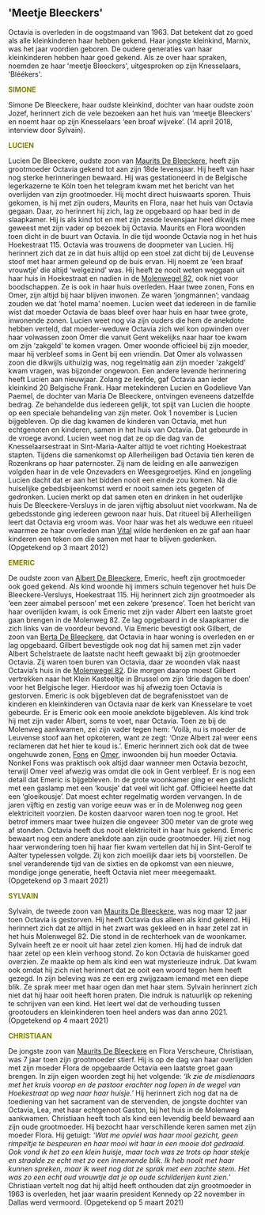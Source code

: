 ## 'Meetje Bleeckers'

Octavia is overleden in de oogstmaand van 1963. Dat betekent dat zo goed als alle kleinkinderen haar hebben gekend. Haar jongste kleinkind, Marnix, was het jaar voordien geboren. De oudere generaties van haar kleinkinderen hebben haar goed gekend. Als ze over haar spraken, noemden ze haar 'meetje Bleeckers', uitgesproken op zijn Knesselaars, 'Bléékers'. 

<span style="color:olive">**SIMONE**</span>

Simone De Bleeckere, haar oudste kleinkind, dochter van haar oudste zoon Jozef, herinnert zich de vele bezoeken aan het huis van ‘meetje Bleeckers’ en noemt haar op zijn Knesselaars ‘een broaf wijveke’. (14 april 2018, interview door Sylvain).

<span style="color:olive">**LUCIEN**</span>

Lucien De Bleeckere, oudste zoon van [Maurits De Bleeckere](1916-maurits-de-bleeckere), heeft zijn grootmoeder Octavia gekend tot aan zijn 18de levensjaar. Hij heeft van haar nog sterke herinneringen bewaard. Hij was gestationeerd in de Belgische legerkazerne te Köln toen het telegram kwam met het bericht van het overlijden van zijn grootmoeder. Hij mocht direct huiswaarts sporen. Thuis gekomen, is hij met zijn ouders, Maurits en Flora, naar het huis van Octavia gegaan. Daar, zo herinnert hij zich, lag ze opgebaard op haar bed in de slaapkamer. Hij is als kind tot en met zijn zesde levensjaar heel dikwijls mee geweest met zijn vader op bezoek bij Octavia. Maurits en Flora woonden toen dicht in de buurt van Octavia. In die tijd woonde Octavia nog in het huis Hoekestraat 115. Octavia was trouwens de doopmeter van Lucien. Hij herinnert zich dat ze in dat huis altijd op een stoel zat dicht bij de Leuvense stoof met haar armen geleund op de buis ervan. Hij noemt ze ‘een braaf vrouwtje’ die altijd ‘welgezind’ was. Hij heeft ze nooit weten weggaan uit haar huis in Hoekestraat en nadien in de [Molenwegel 82](https://www.debleeckere.be/1878-octavia-versluys/mozaik/4-weduwe), ook niet voor boodschappen. Ze is ook in haar huis overleden. Haar twee zonen, Fons en Omer, zijn altijd bij haar blijven inwonen. Ze waren ‘jongmannen’; vandaag zouden we dat ‘hotel mama’ noemen. Lucien weet dat iedereen in de familie wist dat moeder Octavia de baas bleef over haar huis en haar twee grote, inwonende zonen. Lucien weet nog via zijn ouders die hem de anekdote hebben verteld, dat moeder-weduwe Octavia zich wel kon opwinden over haar volwassen zoon Omer die vanuit Gent wekelijks naar haar toe kwam om zijn ‘zakgeld’ te komen vragen. Omer woonde officieel bij zijn moeder, maar hij verbleef soms in Gent bij een vriendin. Dat Omer als volwassen zoon die dikwijls uithuizig was, nog regelmatig aan zijn moeder 'zakgeld' kwam vragen, was bijzonder ongewoon. Een andere levende herinnering heeft Lucien aan nieuwjaar. Zolang ze leefde, gaf Octavia aan ieder kleinkind 20 Belgische Frank. Haar metekinderen Lucien en Godelieve Van Paemel, de dochter van Maria De Bleeckere, ontvingen eveneens datzelfde bedrag. Ze behandelde dus iedereen gelijk, tot spijt van Lucien die hoopte op een speciale behandeling van zijn meter. Ook 1 november is Lucien bijgebleven. Op die dag kwamen de kinderen van Octavia, met hun echtgenoten en kinderen, samen in het huis van Octavia. Dat gebeurde in de vroege avond. Lucien weet nog dat ze op die dag van de Knesselaarsestraat in Sint-Maria-Aalter altijd te voet richting  Hoekestraat stapten. Tijdens die samenkomst op Allerheiligen bad Octavia tien keren de Rozenkrans op haar paternoster. Zij nam de leiding en alle aanwezigen volgden haar in de vele Onzevaders en Weesgegroetjes. Kind en jongeling Lucien dacht dat er aan het bidden nooit een einde zou komen. Na die huiselijke gebedsbijeenkomst werd er nooit samen iets gegeten of gedronken. Lucien merkt op dat samen eten en drinken in het ouderlijke huis De Bleeckere-Versluys in de jaren vijftig absoluut niet voorkwam. Na de gebedsstonde ging iedereen gewoon naar huis. Dat ritueel bij Allerheiligen leert dat Octavia erg vroom was. Voor haar was het als weduwe een ritueel waarmee ze haar overleden man [Vital](1879-vitalis-de-bleeckere) wilde herdenken en ze gaf aan haar kinderen een teken om die samen met haar te blijven gedenken. (Opgetekend op 3 maart 2012)

<span style="color:olive">**EMERIC**</span>

De oudste zoon van [Albert De Bleeckere](1918-albert-de-bleeckere), Emeric, heeft zijn grootmoeder ook goed gekend. Als kind woonde hij immers schuin tegenover het huis De Bleeckere-Versluys, Hoekestraat 115. Hij herinnert zich zijn grootmoeder als ‘een zeer aimabel persoon’ met een zekere ‘presence’. Toen het bericht van haar overlijden kwam, is ook Emeric met zijn vader Albert een laatste groet gaan brengen in de Molenweg 82. Ze lag opgebaard in de slaapkamer die zich links van de voordeur bevond. Via Emeric bevestigt ook Gilbert, de zoon van [Berta De Bleeckere](1914-berta-de-bleeckere), dat Octavia in haar woning is overleden en er lag opgebaard. Gilbert bevestigde ook nog dat hij samen met zijn vader Albert Schelstraete de laatste nacht heeft gewaakt bij zijn grootmoeder Octavia. Zij waren toen buren van Octavia, daar ze woonden vlak naast Octavia’s huis in de [Molenwegel 82](https://www.debleeckere.be/1878-octavia-versluys/mozaik/4-weduwe). Die morgen daarop moest Gilbert vertrekken naar het Klein Kasteeltje in Brussel om zijn ‘drie dagen te doen’ voor het Belgische leger. Hierdoor was hij afwezig toen Octavia is gestorven. Emeric is ook bijgebleven dat de begrafenisstoet van de kinderen en kleinkinderen van Octavia naar de kerk van Knesselare te voet gebeurde. Er is Emeric ook een mooie anekdote bijgebleven. Als kind trok hij met zijn vader Albert, soms te voet, naar Octavia. Toen ze bij de Molenweg aankwamen, zei zijn vader tegen hem: ‘Voilà, nu is moeder de Leuvense stoof aan het opkoteren, want ze zegt: ‘Onze Albert zal weer eens reclameren dat het hier te koud is.’. Emeric herinnert zich ook dat de twee ongehuwde zonen, [Fons](1911-alfons-de-bleeckere) en [Omer](1912-omer-de-bleeckere), inwoonden bij hun moeder Octavia. Nonkel Fons was praktisch ook altijd daar wanneer men Octavia bezocht, terwijl Omer veel afwezig was omdat die ook in Gent verbleef. Er is nog een detail dat Emeric is bijgebleven. In de grote woonkamer ging er een gaslicht met een gaslamp met een ‘kousje’ dat veel wit licht gaf. Officieel heette dat een ‘gloeikousje’. Dat moest echter regelmatig worden vervangen. In de jaren vijftig en zestig van vorige eeuw was er in de Molenweg nog geen elektriciteit voorzien. De kosten daarvoor waren toen nog te groot. Het betrof immers maar twee huizen die ongeveer 300 meter van de grote weg af stonden. Octavia heeft dus nooit elektriciteit in haar huis gekend. Emeric bewaart nog een andere anekdote aan zijn oude grootmoeder. Hij ziet nog haar verwondering toen hij haar fier kwam vertellen dat hij in Sint-Gerolf te Aalter typelessen volgde. Zij kon zich moeilijk daar iets bij voorstellen. De snel veranderende tijd van de sixties en de opkomst van een nieuwe, mondige jonge generatie, heeft Octavia niet meer meegemaakt. (Opgetekend op 3 maart 2021)

<span style="color:olive">**SYLVAIN**</span>

Sylvain, de tweede zoon van [Maurits De Bleeckere](1916-maurits-de-bleeckere), was nog maar 12 jaar toen Octavia is gestorven. Hij heeft Octavia dus alleen als kind gekend. Hij herinnert zich dat ze altijd in het zwart was gekleed en in haar zetel zat in het huis Molenwegel 82. Die stond in de rechterhoek van de woonkamer. Sylvain heeft ze er nooit uit haar zetel zien komen. Hij had de indruk dat haar zetel op een klein verhoog stond. Zo kon Octavia de huiskamer goed overzien. Ze maakte op hem als kind een wat mysterieuze indruk. Dat kwam ook omdat hij zich niet herinnert dat ze ooit een woord tegen hem heeft gezegd. In zijn beleving was ze een erg zwijgzaam iemand met een diepe blik. Ze sprak meer met haar ogen dan met haar stem. Sylvain herinnert zich niet dat hij haar ooit heeft horen praten. Die indruk is natuurlijk op rekening te schrijven van een kind. Het leert wel dat de verhouding tussen grootouders en kleinkinderen toen heel anders was dan anno 2021. (Opgetekend op 4 maart 2021)

<span style="color:olive">**CHRISTIAAN**</span>

De jongste zoon van [Maurits De Bleeckere](1916-maurits-de-bleeckere) en Flora Verscheure, Christiaan, was 7 jaar toen zijn grootmoeder stierf. Hij is op de dag van haar overlijden met zijn moeder Flora de opgebaarde Octavia een laatste groet gaan brengen. In zijn eigen woorden zegt hij het volgende: _‘Ik zie de misdienaars met het kruis voorop en de pastoor erachter nog lopen in de wegel van Hoekestraat op weg naar haar huisje.’_ Hij herinnert zich nog dat na de toediening van het sacrament van de stervenden, de jongste dochter van Octavia, Lea, met haar echtgenoot Gaston, bij het huis in de Molenweg aankwamen. Christiaan heeft toch als kind een levendig beeld bewaard aan zijn oude grootmoeder. Hij bezocht haar verschillende keren samen met zijn moeder Flora. Hij getuigt: _‘Wat me opviel was haar mooi gezicht, geen rimpeltje te bespeuren en haar mooi wit haar in een mooie dot gedraaid. Ook vond ik het zo een klein huisje, maar toch was ze trots op haar stekje en straalde ze echt met zo een innemende blik. Ik heb nooit met haar kunnen spreken, maar ik weet nog dat ze sprak met een zachte stem. Het was zo een echt oud vrouwtje dat je op oude schilderijen kunt zien.’_ Christiaan vertelt nog dat hij altijd heeft onthouden dat zijn grootmoeder in 1963 is overleden, het jaar waarin president Kennedy op 22 november in Dallas werd vermoord. (Opgetekend op 5 maart 2021)




